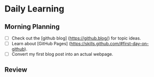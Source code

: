 # Daily Learning
## Morning Planning 
- [ ] Check out the [github blog] (https://github.blog/) for topic ideas.
- [ ] Learn about [GitHub Pages] (https://skills.github.com/#first-day-on-github). 
- [ ] Convert my first blog post into an actual webpage. 
## Review
